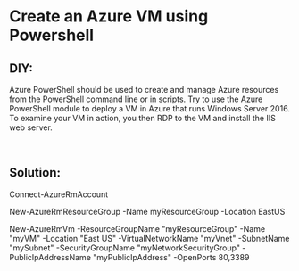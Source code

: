 <h1>Create an Azure VM using Powershell</h1>

<h2>DIY:</h2>

<p>Azure PowerShell should be used to create and manage Azure resources from the PowerShell command line or in scripts. Try to use the Azure PowerShell module to deploy a VM in Azure that runs Windows Server 2016. To examine your VM in action, you then RDP to the VM and install the IIS web server. </p> 

<h2>Solution:</h2>

<p>Connect-AzureRmAccount</p>

<p>New-AzureRmResourceGroup -Name myResourceGroup -Location EastUS</p>

<p>New-AzureRmVm -ResourceGroupName "myResourceGroup" -Name "myVM" -Location "East US" -VirtualNetworkName "myVnet" -SubnetName "mySubnet" -SecurityGroupName "myNetworkSecurityGroup" -PublicIpAddressName "myPublicIpAddress" -OpenPorts 80,3389</p>
